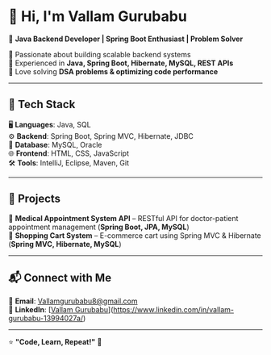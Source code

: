 # 👋 Hi, I'm Vallam Gurubabu  

🚀 **Java Backend Developer | Spring Boot Enthusiast | Problem Solver**  

🔹 Passionate about building scalable backend systems  
🔹 Experienced in **Java, Spring Boot, Hibernate, MySQL, REST APIs**  
🔹 Love solving **DSA problems & optimizing code performance**  

---

## 🔧 Tech Stack  
🖥 **Languages**: Java, SQL  
⚙ **Backend**: Spring Boot, Spring MVC, Hibernate, JDBC  
💾 **Database**: MySQL, Oracle  
🌐 **Frontend**: HTML, CSS, JavaScript  
🛠 **Tools**: IntelliJ, Eclipse, Maven, Git  

---

## 📂 Projects  
🔹 **Medical Appointment System API** – RESTful API for doctor-patient appointment management (**Spring Boot, JPA, MySQL**)  
🔹 **Shopping Cart System** – E-commerce cart using Spring MVC & Hibernate (**Spring MVC, Hibernate, MySQL**)  

---

## 📬 Connect with Me  
📧 **Email**: [Vallamgurubabu8@gmail.com](mailto:Vallamgurubabu8@gmail.com)  
🔗 **LinkedIn**: [[Vallam Gurubabu](#)](https://www.linkedin.com/in/vallam-gurubabu-13994027a/)  

---

⭐ **"Code, Learn, Repeat!"** 🚀  

